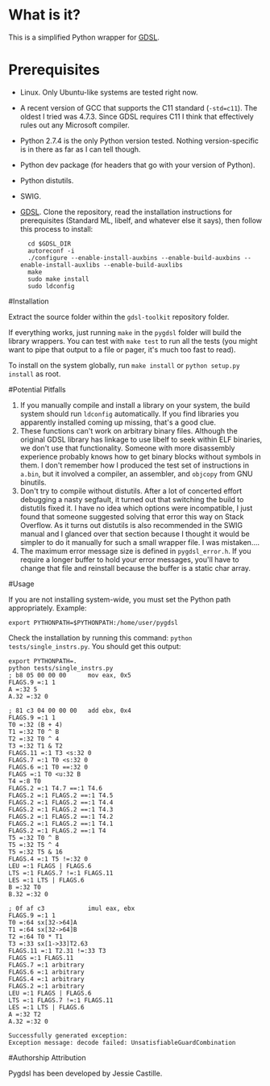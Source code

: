 # What is it?

This is a simplified Python wrapper for [GDSL](http://code.google.com/p/gdsl-toolkit/).

# Prerequisites

* Linux. Only Ubuntu-like systems are tested right now.
* A recent version of GCC that supports the C11 standard (`-std=c11`). The oldest I tried was 4.7.3. Since GDSL
  requires C11 I think that effectively rules out any Microsoft compiler.
* Python 2.7.4 is the only Python version tested. Nothing version-specific is in there as far as I can tell though.
* Python dev package (for headers that go with your version of Python).
* Python distutils.
* SWIG.
* [GDSL](http://code.google.com/p/gdsl-toolkit/). Clone the repository, read the installation instructions for
  prerequisites (Standard ML, libelf, and whatever else it says), then follow this process to install:

        cd $GDSL_DIR
        autoreconf -i
        ./configure --enable-install-auxbins --enable-build-auxbins --enable-install-auxlibs --enable-build-auxlibs
        make
        sudo make install
        sudo ldconfig

#Installation

Extract the source folder within the `gdsl-toolkit` repository folder.

If everything works, just running `make` in the `pygdsl` folder will build the library wrappers. You
can test with `make test` to run all the tests (you might want to pipe that output to a file or pager,
it's much too fast to read).

To install on the system globally, run `make install` or `python setup.py install` as root.

#Potential Pitfalls

1. If you manually compile and install a library on your system, the build system should run `ldconfig` automatically.
   If you find libraries you apparently installed coming up missing, that's a good clue.
2. These functions can't work on arbitrary binary files. Although the original GDSL library has linkage to use
   libelf to seek within ELF binaries, we don't use that functionality. Someone with more disassembly experience
   probably knows how to get binary blocks without symbols in them. I don't remember how I produced the test set of
   instructions in `a.bin`, but it involved a compiler, an assembler, and `objcopy` from GNU binutils.
3. Don't try to compile without distutils. After a lot of concerted effort debugging a nasty segfault,
   it turned out that switching the build to distutils fixed it. I have no idea which options were incompatible,
   I just found that someone suggested solving that error this way on Stack Overflow. As it turns out distutils is
   also recommended in the SWIG manual and I glanced over that section because I thought it would be simpler to
   do it manually for such a small wrapper file. I was mistaken....
4. The maximum error message size is defined in `pygdsl_error.h`. If you require a longer buffer to hold your
   error messages, you'll have to change that file and reinstall because the buffer is a static char array.

#Usage

If you are not installing system-wide, you must set the Python path appropriately. Example:

    export PYTHONPATH=$PYTHONPATH:/home/user/pygdsl

Check the installation by running this command: `python tests/single_instrs.py`. You should get
this output:

    export PYTHONPATH=.
    python tests/single_instrs.py
    ; b8 05 00 00 00      mov eax, 0x5
    FLAGS.9 =:1 1
    A =:32 5
    A.32 =:32 0

    ; 81 c3 04 00 00 00   add ebx, 0x4
    FLAGS.9 =:1 1
    T0 =:32 (B + 4)
    T1 =:32 T0 ^ B
    T2 =:32 T0 ^ 4
    T3 =:32 T1 & T2
    FLAGS.11 =:1 T3 <s:32 0
    FLAGS.7 =:1 T0 <s:32 0
    FLAGS.6 =:1 T0 ==:32 0
    FLAGS =:1 T0 <u:32 B
    T4 =:8 T0
    FLAGS.2 =:1 T4.7 ==:1 T4.6
    FLAGS.2 =:1 FLAGS.2 ==:1 T4.5
    FLAGS.2 =:1 FLAGS.2 ==:1 T4.4
    FLAGS.2 =:1 FLAGS.2 ==:1 T4.3
    FLAGS.2 =:1 FLAGS.2 ==:1 T4.2
    FLAGS.2 =:1 FLAGS.2 ==:1 T4.1
    FLAGS.2 =:1 FLAGS.2 ==:1 T4
    T5 =:32 T0 ^ B
    T5 =:32 T5 ^ 4
    T5 =:32 T5 & 16
    FLAGS.4 =:1 T5 !=:32 0
    LEU =:1 FLAGS | FLAGS.6
    LTS =:1 FLAGS.7 !=:1 FLAGS.11
    LES =:1 LTS | FLAGS.6
    B =:32 T0
    B.32 =:32 0

    ; 0f af c3            imul eax, ebx
    FLAGS.9 =:1 1
    T0 =:64 sx[32->64]A
    T1 =:64 sx[32->64]B
    T2 =:64 T0 * T1
    T3 =:33 sx[1->33]T2.63
    FLAGS.11 =:1 T2.31 !=:33 T3
    FLAGS =:1 FLAGS.11
    FLAGS.7 =:1 arbitrary
    FLAGS.6 =:1 arbitrary
    FLAGS.4 =:1 arbitrary
    FLAGS.2 =:1 arbitrary
    LEU =:1 FLAGS | FLAGS.6
    LTS =:1 FLAGS.7 !=:1 FLAGS.11
    LES =:1 LTS | FLAGS.6
    A =:32 T2
    A.32 =:32 0

    Successfully generated exception:
    Exception message: decode failed: UnsatisfiableGuardCombination

#Authorship Attribution

Pygdsl has been developed by Jessie Castille.
